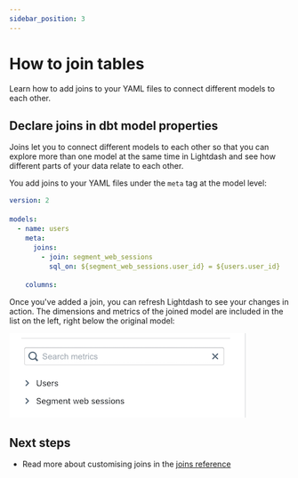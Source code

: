 ```yaml
---
sidebar_position: 3
---
```


# How to join tables

Learn how to add joins to your YAML files to connect different models to each other.

## Declare joins in dbt model properties

Joins let you to connect different models to each other so that you can explore more than one model at the same time in Lightdash and see how different parts of your data relate to each other.

You add joins to your YAML files under the `meta` tag at the model level:

```yaml
version: 2

models:
  - name: users
    meta:
      joins:
        - join: segment_web_sessions
          sql_on: ${segment_web_sessions.user_id} = ${users.user_id}

    columns:
```

Once you've added a join, you can refresh Lightdash to see your changes in action. The dimensions and metrics of the joined model are included in the list on the left, right below the original model:

![screenshot-joined-tables](assets/screenshot-joined-tables.png)

## Next steps

- Read more about customising joins in the [joins reference](../references/joins.mdx)
